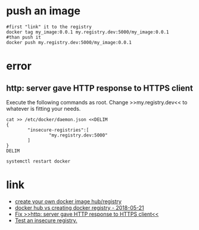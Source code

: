 # push an image

```
#first "link" it to the registry
docker tag my_image:0.0.1 my.registry.dev:5000/my_image:0.0.1
#than push it
docker push my.registry.dev:5000/my_image:0.0.1
```

# error

## http: server gave HTTP response to HTTPS client

Execute the following commands as root.
Change >>my.registry.dev<< to whatever is fitting your needs.

```
cat >> /etc/docker/daemon.json <<DELIM
{
        "insecure-registries":[
                "my.registry.dev:5000"
        ]
}
DELIM

systemctl restart docker
```

# link

* [create your own docker image hub/registry](https://docs.docker.com/registry/#basic-commands)
* [docker hub vs creating docker registry - 2018-05-21](https://code-maze.com/docker-hub-vs-creating-docker-registry/)
* [Fix >>http: server gave HTTP response to HTTPS client<<](https://stackoverflow.com/questions/38695515/can-not-pull-push-images-after-update-docker-to-1-12#38716311)
* [Test an insecure registry.](https://docs.docker.com/registry/insecure/)
